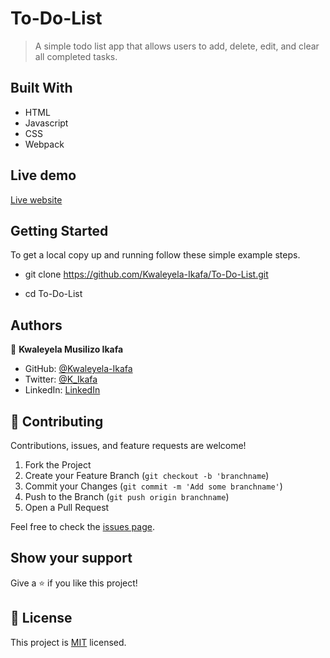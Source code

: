 # To-Do-List

> A simple todo list app that allows users to add, delete, edit, and clear all completed tasks.

## Built With

- HTML
- Javascript
- CSS
- Webpack

## Live demo

[Live website](https://kwaleyela-ikafa.github.io/To-Do-List/)

## Getting Started

To get a local copy up and running follow these simple example steps.

- git clone https://github.com/Kwaleyela-Ikafa/To-Do-List.git

- cd To-Do-List

## Authors

👤 **Kwaleyela Musilizo Ikafa**

- GitHub: [@Kwaleyela-Ikafa](https://github.com/Kwaleyela-Ikafa)
- Twitter: [@K_Ikafa](https://twitter.com/K_Ikafa)
- LinkedIn: [LinkedIn](https://zm.linkedin.com/in/kwaleyela-musilizo-ikafa-abaa1a20b?trk=people-guest_people_search-card)

## 🤝 Contributing

Contributions, issues, and feature requests are welcome!

1. Fork the Project
2. Create your Feature Branch (`git checkout -b 'branchname`)
3. Commit your Changes (`git commit -m 'Add some branchname'`)
4. Push to the Branch (`git push origin branchname`)
5. Open a Pull Request

Feel free to check the [issues page](../../issues/).

## Show your support

Give a ⭐️ if you like this project!

## 📝 License

This project is [MIT](./MIT.md) licensed.
